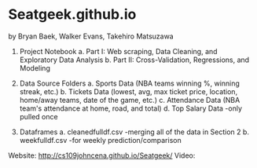 # Seatgeek.github.io

by Bryan Baek, Walker Evans, Takehiro Matsuzawa

1. Project Notebook
  a. Part I: Web scraping, Data Cleaning, and Exploratory Data Analysis
  b. Part II: Cross-Validation, Regressions, and Modeling

2. Data Source Folders
  a. Sports Data (NBA teams winning %, winning streak, etc.)
  b. Tickets Data (lowest, avg, max ticket price, location, home/away teams, date of the game, etc.)
  c. Attendance Data (NBA team's attendance at home, road, and total)
  d. Top Salary Data 
    -only pulled once

3. Dataframes
  a. cleanedfulldf.csv
    -merging all of the data in Section 2
  b. weekfulldf.csv
    -for weekly prediction/comparison

Website: http://cs109johncena.github.io/Seatgeek/
Video: 



